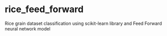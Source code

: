 # rice_feed_forward
Rice grain dataset classification using scikit-learn library and Feed Forward neural network model
